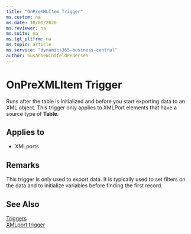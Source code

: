```yaml
---
title: "OnPreXMLItem Trigger"
ms.custom: na
ms.date: 10/01/2020
ms.reviewer: na
ms.suite: na
ms.tgt_pltfrm: na
ms.topic: article
ms.service: "dynamics365-business-central"
author: SusanneWindfeldPedersen
---
```



# OnPreXMLItem Trigger
Runs after the table is initialized and before you start exporting data to an XML object. This trigger only applies to XMLPort elements that have a source type of **Table**.  
  
## Applies to  
- XMLports  
  
## Remarks  
 This trigger is only used to export data. It is typically used to set filters on the data and to initialize variables before finding the first record.  
  
## See Also  
 [Triggers](devenv-triggers.md)  
 [XMLport trigger](devenv-xmlport-triggers.md)  